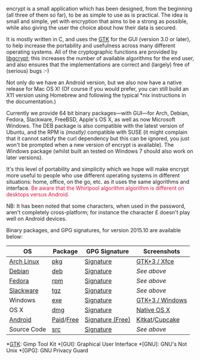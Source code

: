 encrypt is a small application which has been designed, from the beginning
(all three of them so far), to be as simple to use as is practical. The
idea is small and simple, yet with encryption that aims to be a strong as
possible, while also giving the user the choice about how their data is
secured.

It is mostly written in C, and uses the [GTK][] for the GUI (version 3.0
or later), to help increase the portability and usefulness across many different
operating systems. All of the cryptographic functions are provided by
[libgcrypt][]; this increases the number of available algorithms for the
end user, and also ensures that the implementations are correct and (largely)
free of (serious) bugs :-)

Not only do we have an Android version, but we also now have a native release
for Mac OS X! (Of course if you would prefer, you can still build an X11
version using Homebrew and following the typical *nix instructions in the
documentation.)

Currently we provide 64 bit binary packages&mdash;with GUI&mdash;for Arch,
Debian, Fedora, Slackware, FreeBSD, Apple's OS X, as well as now Microsoft
Windows. The DEB package is also compatible with the latest version of Ubuntu,
and the RPM is _(mostly)_ compatible with SUSE (it might complain that it
cannot satisfy the curl dependency but this can be ignored, you just won't
be prompted when a new version of encrypt is available). The Windows package
(whilst built an tested on Windows 7 should also work on later versions).

It's this level of portability and simplicity which we hope will make encrypt
more useful to people who use different operating systems in different
situations: home, office, on the go, etc. as it uses the same algorithms
and interface. <span style="color:#dc143c;">Be aware that the Whirlpool
algorithm algorithm is different on desktops versus Android.</span>

NB: It has been noted that some characters, when used in the password, aren't
completely cross-platform; for instance the character £ doesn't play well
on Android devices.

Binary packages, and GPG signatures, for version 2015.10 are available below:

|OS|Package|GPG Signature|Screenshots|
|-|-|-|-|
|[Arch Linux]|[pkg][ap]|[Signature][ag]|[GTK+3 / Xfce][as]|
|[Debian]|[deb][dp]|[Signature][dg]|_See above_|
|[Fedora]|[rpm][fp]|[Signature][fg]|_See above_|
|[Slackware]|[tgz][kp]|[Signature][kg]|_See above_|
|Windows|[exe][wp]|[Signature][wg]|[GTK+3 / Windows][ws]|
|OS X|[dmg][xp]|[Signature][xg]|[Native OS X][xs]|
|[Android]|[Paid][mp]/[Free][gp]|[Signature (Free)][gg]|[Kitkat][m4s]/[Cupcake][m1s]|
|Source Code|[src][sp]|[Signature][sg]|_See above_|

[GTK]: http://www.gtk.org
[libgcrypt]: http://www.gnu.org/software/libgcrypt/
[Android]: http://www.android.com
[SourceForge.net]: http://sourceforge.net
[Homebrew]: http://mxcl.github.com/homebrew/
[Xcode]: https://developer.apple.com/xcode/

[Arch Linux]: http://www.archlinux.org
[ap]: /downloads/encrypt/2015.10/encrypt-2015.10-1-x86_64.pkg.tar.xz
[ag]: /downloads/encrypt/2015.10/encrypt-2015.10-1-x86_64.pkg.tar.xz.asc
[as]: /src/encrypt/pixmaps/screenshot_linux_idle.png

[Debian]: http://www.debian.org
[dp]: /downloads/encrypt/2015.10/encrypt_2015.10-1_amd64.deb
[dg]: /downloads/encrypt/2015.10/encrypt_2015.10-1_amd64.deb.asc

[Fedora]: http://fedoraproject.org
[fp]: /downloads/encrypt/2015.10/encrypt-2015.10-1.x86_64.rpm
[fg]: /downloads/encrypt/2015.10/encrypt-2015.10-1.x86_64.rpm.asc

[Slackware]: http://http://www.slackware.com
[kp]: /downloads/encrypt/2015.10/encrypt-2015.10-x86_64-1aa.tgz
[kg]: /downloads/encrypt/2015.10/encrypt-2015.10-x86_64-1aa.tgz.asc

[wp]: /downloads/encrypt/2015.10/encrypt-2015.10-install.exe
[wg]: /downloads/encrypt/2015.10/encrypt-2015.10-install.exe.asc
[ws]: /src/encrypt/pixmaps/screenshot_windows_idle.png

[mp]: https://market.android.com/details?id=net.albinoloverats.android.encrypt
[m1s]: /src/encrypt/pixmaps/screenshot_android-1.5_idle.png
[m4s]: /src/encrypt/pixmaps/screenshot_android-4.4_idle.png
[gp]: /downloads/encrypt/2015.10/encrypt-2015.10-free.apk
[gg]: /downloads/encrypt/2015.10/encrypt-2015.10-free.apk.asc

[xp]: /downloads/encrypt/2015.10/encrypt-2015.10-x86_64.dmg
[xg]: /downloads/encrypt/2015.10/encrypt-2015.10-x86_64.dmg.asc
[xs]: /src/encrypt/pixmaps/screenshot_macosx_idle.png

[sp]: /downloads/encrypt/2015.10/encrypt-2015.10.tar.xz
[sg]: /downloads/encrypt/2015.10/encrypt-2015.10.tar.xz.asc

[qr]: https://qrcode.kaywa.com/img.php?s=2&d=https%3A%2F%2Fmarket.android.com%2Fdetails%3Fid%3Dnet.albinoloverats.android.encrypt

*[GTK]: Gimp Tool Kit
*[GUI]: Graphical User Interface
*[GNU]: GNU's Not Unix
*[GPG]: GNU Privacy Guard

